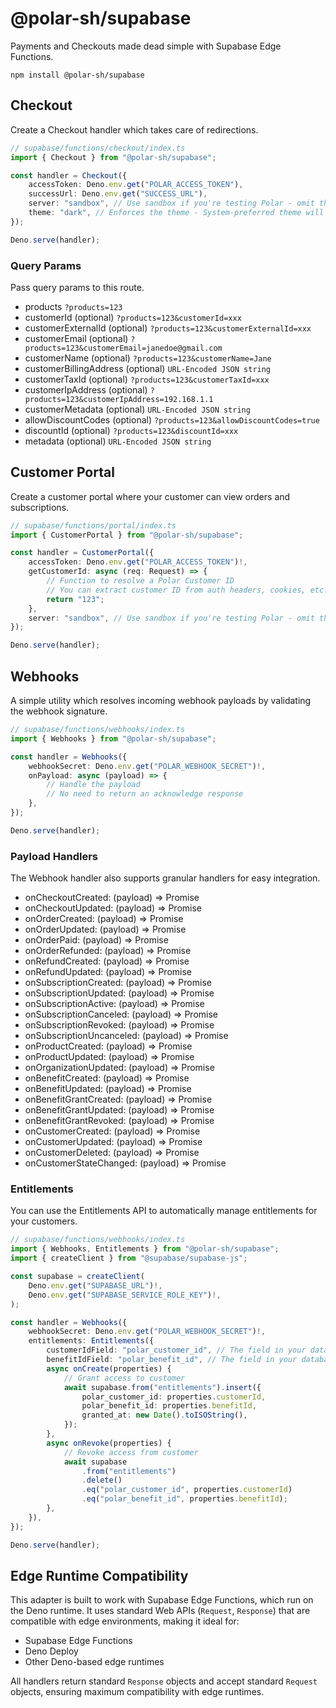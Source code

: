 # @polar-sh/supabase

Payments and Checkouts made dead simple with Supabase Edge Functions.

`npm install @polar-sh/supabase`

## Checkout

Create a Checkout handler which takes care of redirections.

```typescript
// supabase/functions/checkout/index.ts
import { Checkout } from "@polar-sh/supabase";

const handler = Checkout({
	accessToken: Deno.env.get("POLAR_ACCESS_TOKEN"),
	successUrl: Deno.env.get("SUCCESS_URL"),
	server: "sandbox", // Use sandbox if you're testing Polar - omit the parameter or pass 'production' otherwise
	theme: "dark", // Enforces the theme - System-preferred theme will be set if left omitted
});

Deno.serve(handler);
```

### Query Params

Pass query params to this route.

- products `?products=123`
- customerId (optional) `?products=123&customerId=xxx`
- customerExternalId (optional) `?products=123&customerExternalId=xxx`
- customerEmail (optional) `?products=123&customerEmail=janedoe@gmail.com`
- customerName (optional) `?products=123&customerName=Jane`
- customerBillingAddress (optional) `URL-Encoded JSON string`
- customerTaxId (optional) `?products=123&customerTaxId=xxx`
- customerIpAddress (optional) `?products=123&customerIpAddress=192.168.1.1`
- customerMetadata (optional) `URL-Encoded JSON string`
- allowDiscountCodes (optional) `?products=123&allowDiscountCodes=true`
- discountId (optional) `?products=123&discountId=xxx`
- metadata (optional) `URL-Encoded JSON string`

## Customer Portal

Create a customer portal where your customer can view orders and subscriptions.

```typescript
// supabase/functions/portal/index.ts
import { CustomerPortal } from "@polar-sh/supabase";

const handler = CustomerPortal({
	accessToken: Deno.env.get("POLAR_ACCESS_TOKEN")!,
	getCustomerId: async (req: Request) => {
		// Function to resolve a Polar Customer ID
		// You can extract customer ID from auth headers, cookies, etc.
		return "123";
	},
	server: "sandbox", // Use sandbox if you're testing Polar - omit the parameter or pass 'production' otherwise
});

Deno.serve(handler);
```

## Webhooks

A simple utility which resolves incoming webhook payloads by validating the webhook signature.

```typescript
// supabase/functions/webhooks/index.ts
import { Webhooks } from "@polar-sh/supabase";

const handler = Webhooks({
	webhookSecret: Deno.env.get("POLAR_WEBHOOK_SECRET")!,
	onPayload: async (payload) => {
		// Handle the payload
		// No need to return an acknowledge response
	},
});

Deno.serve(handler);
```

### Payload Handlers

The Webhook handler also supports granular handlers for easy integration.

- onCheckoutCreated: (payload) => Promise<void>
- onCheckoutUpdated: (payload) => Promise<void>
- onOrderCreated: (payload) => Promise<void>
- onOrderUpdated: (payload) => Promise<void>
- onOrderPaid: (payload) => Promise<void>
- onOrderRefunded: (payload) => Promise<void>
- onRefundCreated: (payload) => Promise<void>
- onRefundUpdated: (payload) => Promise<void>
- onSubscriptionCreated: (payload) => Promise<void>
- onSubscriptionUpdated: (payload) => Promise<void>
- onSubscriptionActive: (payload) => Promise<void>
- onSubscriptionCanceled: (payload) => Promise<void>
- onSubscriptionRevoked: (payload) => Promise<void>
- onSubscriptionUncanceled: (payload) => Promise<void>
- onProductCreated: (payload) => Promise<void>
- onProductUpdated: (payload) => Promise<void>
- onOrganizationUpdated: (payload) => Promise<void>
- onBenefitCreated: (payload) => Promise<void>
- onBenefitUpdated: (payload) => Promise<void>
- onBenefitGrantCreated: (payload) => Promise<void>
- onBenefitGrantUpdated: (payload) => Promise<void>
- onBenefitGrantRevoked: (payload) => Promise<void>
- onCustomerCreated: (payload) => Promise<void>
- onCustomerUpdated: (payload) => Promise<void>
- onCustomerDeleted: (payload) => Promise<void>
- onCustomerStateChanged: (payload) => Promise<void>

### Entitlements

You can use the Entitlements API to automatically manage entitlements for your customers.

```typescript
// supabase/functions/webhooks/index.ts
import { Webhooks, Entitlements } from "@polar-sh/supabase";
import { createClient } from "@supabase/supabase-js";

const supabase = createClient(
	Deno.env.get("SUPABASE_URL")!,
	Deno.env.get("SUPABASE_SERVICE_ROLE_KEY")!,
);

const handler = Webhooks({
	webhookSecret: Deno.env.get("POLAR_WEBHOOK_SECRET")!,
	entitlements: Entitlements({
		customerIdField: "polar_customer_id", // The field in your database that stores the Polar customer ID
		benefitIdField: "polar_benefit_id", // The field in your database that stores the Polar benefit ID
		async onCreate(properties) {
			// Grant access to customer
			await supabase.from("entitlements").insert({
				polar_customer_id: properties.customerId,
				polar_benefit_id: properties.benefitId,
				granted_at: new Date().toISOString(),
			});
		},
		async onRevoke(properties) {
			// Revoke access from customer
			await supabase
				.from("entitlements")
				.delete()
				.eq("polar_customer_id", properties.customerId)
				.eq("polar_benefit_id", properties.benefitId);
		},
	}),
});

Deno.serve(handler);
```

## Edge Runtime Compatibility

This adapter is built to work with Supabase Edge Functions, which run on the Deno runtime. It uses standard Web APIs (`Request`, `Response`) that are compatible with edge environments, making it ideal for:

- Supabase Edge Functions
- Deno Deploy
- Other Deno-based edge runtimes

All handlers return standard `Response` objects and accept standard `Request` objects, ensuring maximum compatibility with edge runtimes.
